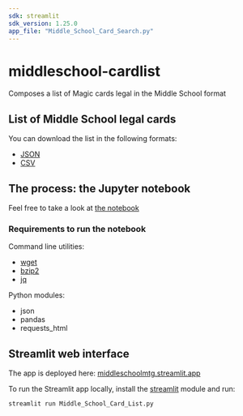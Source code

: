 ```yaml
---
sdk: streamlit
sdk_version: 1.25.0
app_file: "Middle_School_Card_Search.py"
---
```


# middleschool-cardlist

Composes a list of Magic cards legal in the Middle School format

## List of Middle School legal cards

You can download the list in the following formats:

- [JSON](output/middleschool.json)
- [CSV](output/middleschool.csv)

## The process: the Jupyter notebook

Feel free to take a look at [the notebook](https://github.com/alecrem/middleschool-cardlist/blob/main/middleschool-cardlist.ipynb)

### Requirements to run the notebook

Command line utilities:

- [wget](https://www.gnu.org/software/wget/)
- [bzip2](https://sourceware.org/bzip2/)
- [jq](https://stedolan.github.io/jq/)

Python modules:

- json
- pandas
- requests_html

## Streamlit web interface

The app is deployed here: [middleschoolmtg.streamlit.app](https://middleschoolmtg.streamlit.app/)

To run the Streamlit app locally, install the [streamlit](https://docs.streamlit.io/library/get-started) module and run:

```sh
streamlit run Middle_School_Card_List.py
```
